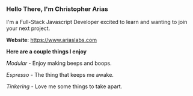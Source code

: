 ### Hello There, I'm Christopher Arias

I'm a Full-Stack Javascript Developer excited to learn and wanting to join your next project.  

**Website**: https://www.ariaslabs.com

**Here are a couple things I enjoy**  

*Modular* - Enjoy making beeps and boops.

*Espresso* - The thing that keeps me awake. 

*Tinkering* - Love me some things to take apart.
